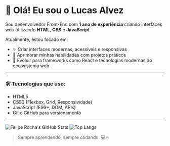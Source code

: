 # 👋 Olá! Eu sou o Lucas Alvez

Sou desenvolvedor Front-End com **1 ano de experiência** criando interfaces web utilizando **HTML**, **CSS** e **JavaScript**.

Atualmente, estou focado em:

- ✨ Criar interfaces modernas, acessíveis e responsivas
- 🧠 Aprimorar minhas habilidades com projetos práticos
- 🚀 Evoluir para frameworks como React e tecnologias modernas do ecossistema web

---

### 🛠️ Tecnologias que uso:
- HTML5
- CSS3 (Flexbox, Grid, Responsividade)
- JavaScript (ES6+, DOM, APIs)
- Git e GitHub para versionamento

---

![Felipe Rocha's GitHub Stats](https://github-readme-stats.vercel.app/api?username=LUCASALVEZ08&show_icons=true&theme=dark)
![Top Langs](https://github-readme-stats.vercel.app/api/top-langs/?username=LUCASALVEZ08&layout=compact&theme=dark)

> Sempre aprendendo, sempre codando. 💻🔥

